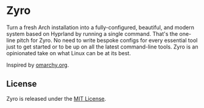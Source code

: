 # Zyro

Turn a fresh Arch installation into a fully-configured, beautiful, and modern system based on Hyprland by running a single command. That's the one-line pitch for Zyro. No need to write bespoke configs for every essential tool just to get started or to be up on all the latest command-line tools. Zyro is an opinionated take on what Linux can be at its best.

Inspired by [omarchy.org](https://omarchy.org).

## License

Zyro is released under the [MIT License](https://opensource.org/licenses/MIT).
